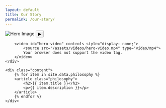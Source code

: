 ```yaml
---
layout: default
title: Our Story
permalink: /our-story/
---
```


<section id="our-story">
    <div class="hero">
        <img src="/assets/images/hero-placeholder.jpg" alt="Hero Image">
        <button class="play-button" aria-label="Play Video">▶</button>

        <video id="hero-video" controls style="display: none;">
            <source src="/assets/videos/hero-video.mp4" type="video/mp4">
            Your browser does not support the video tag.
        </video>        
    </div>

    <div class="content">
        {% for item in site.data.philosophy %}
        <article class="philosophy">
            <h2>{{ item.title }}</h2>
            <p>{{ item.description }}</p>
        </article>
        {% endfor %}
    </div>
</section>
